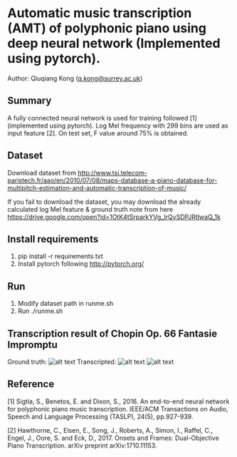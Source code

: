 # Automatic music transcription (AMT) of polyphonic piano using deep neural network (Implemented using pytorch). 

Author: Qiuqiang Kong (q.kong@surrey.ac.uk)

## Summary
A fully connected neural network is used for training followed [1] (implemented using pytorch). Log Mel frequency with 299 bins are used as input feature [2]. On test set, F value around 75% is obtained. 

## Dataset
Download dataset from http://www.tsi.telecom-paristech.fr/aao/en/2010/07/08/maps-database-a-piano-database-for-multipitch-estimation-and-automatic-transcription-of-music/

If you fail to download the dataset, you may download the already calculated log Mel feature & ground truth note from here https://drive.google.com/open?id=1OtK4tSrparkYVg_IrQvSDPJRtlwaQ_1k

## Install requirements
1. pip install -r requirements.txt
2. Install pytorch following http://pytorch.org/

## Run
1. Modify dataset path in runme.sh
2. Run ./runme.sh

## Transcription result of Chopin Op. 66 Fantasie Impromptu
Ground truth: ![alt text](https://drive.google.com/open?id=1wYG9wqqGE8HaZoXXx_MFR_lUNuAWd6JC)
Transcripted: ![alt text](https://drive.google.com/open?id=1-UavS9M1rmYgb1pnCKJJHMjmAkiVEdu-)
![alt text](https://drive.google.com/open?id=1kPEsA3LIpdXRG9y8zpPb2_NmsqTLGnjP)

## Reference
[1] Sigtia, S., Benetos, E. and Dixon, S., 2016. An end-to-end neural network for polyphonic piano music transcription. IEEE/ACM Transactions on Audio, Speech and Language Processing (TASLP), 24(5), pp.927-939. 

[2] Hawthorne, C., Elsen, E., Song, J., Roberts, A., Simon, I., Raffel, C., Engel, J., Oore, S. and Eck, D., 2017. Onsets and Frames: Dual-Objective Piano Transcription. arXiv preprint arXiv:1710.11153. 
